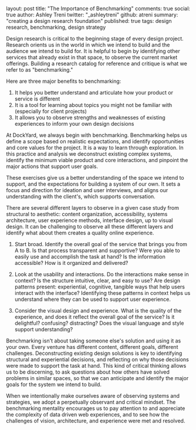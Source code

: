 layout: post
title: "The Importance of Benchmarking"
comments: true
social: true
author: Ashley Treni
twitter: "_ashleytreni"
github: atreni
summary: "creating a design research foundation"
published: true
tags: design research, benchmarking, design strategy



Design research is critical to the beginning stage of every design project. Research orients us in the world in which we intend to build and the audience we intend to build for. It is helpful to begin by identifying other services that already exist in that space, to observe the current market offerings. Building a research catalog for reference and critique is what we refer to as "benchmarking."

Here are three major benefits to benchmarking:
1. It helps you better understand and articulate how your product or service is different
2. It is a tool for learning about topics you might not be familiar with (especially for client projects)
3. It allows you to observe strengths and weaknesses of existing experiences to inform your own design decisions

At DockYard, we always begin with benchmarking. Benchmarking helps us define a scope based on realistic expectations, and identify opportunities and core values for the project. It is a way to learn through exploration. In this practice and analysis we deconstruct existing complex systems, identify the minimum viable product and core interactions, and pinpoint the major actions that support user goals. 

These exercises give us a better understanding of the space we intend to support, and the expectations for building a system of our own. It sets a focus and direction for ideation and user interviews, and aligns our understanding with the client's, which supports conversation.

There are several different layers to observe in a given case study from structural to aesthetic: content organization, accessibility, systems architecture, user experience methods, interface design, up to visual design. It can be challenging to observe all these different layers and identify what about them creates a quality online experience.

1. Start broad. Identify the overall goal of the service that brings you from A to B. Is that process transparent and supportive? Were you able to easily use and accomplish the task at hand? Is the information accessible? How is it organized and delivered?

2. Look at the usability and interactions. Do the interactions make sense in context? Is the structure intuitive, clear, and easy to use? Are design patterns present: experiential, cognitive, tangible ways that help users interact with the interface? Identifying these patterns in context helps us understand where they can be used to support user experience.

3. Consider the visual design and experience. What is the quality of the experience, and does it reflect the overall goal of the service? Is it delightful? confusing? distracting? Does the visual language and style support understanding?


Benchmarking isn't about taking someone else's solution and using it as your own. Every venture has different content, different goals, different challenges. Deconstructing existing design solutions is key to identifying structural and experiential decisions, and reflecting on why those decisions were made to support the task at hand. This kind of critical thinking allows us to be discerning, to ask questions about how others have solved problems in similar spaces, so that we can anticipate and identify the major goals for the system we intend to build.

When we intentionally make ourselves aware of observing systems and strategies, we adopt a perpetually observant and critical mindset. The benchmarking mentality encourages us to pay attention to and appreciate the complexity of data driven web experiences, and to see how the challenges of vision, architecture, and experience were met and resolved.
